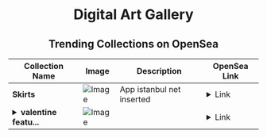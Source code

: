 <div align="center">

# Digital Art Gallery

## Trending Collections on OpenSea

| Collection Name                       | Image                                                                                     | Description                       | OpenSea Link                                                                                          |
|---------------------------------------|-------------------------------------------------------------------------------------------|-----------------------------------|--------------------------------------------------------------------------------------------------------|
| **Skirts** | ![Image](https://i.seadn.io/s/raw/files/e922a7af41e10a9dd9fcf31df35eaf13.jpg?w=500&auto=format?w=200&auto=format) | App istanbul net inserted | <details><summary>Link</summary>[Skirts](https://opensea.io/collection/skirts-14)</details> |
| **<details><summary>valentine featu...</summary>valentine featuring pen and pencil</details>** | ![Image](https://i.seadn.io/s/raw/files/249c47d7195ea268737b9495f0a6084a.jpg?w=500&auto=format?w=200&auto=format) |  | <details><summary>Link</summary>[valentine featuring pen and pencil](https://opensea.io/collection/valentine-featuring-pen-and-pencil)</details> |

</div>